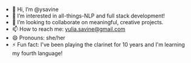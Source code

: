 - 👋 Hi, I’m @ysavine
- 👀 I’m interested in all-things-NLP and full stack development!
- 💞️ I’m looking to collaborate on meaningful, creative projects.
- 📫 How to reach me: yulia.savine@gmail.com
- 😄 Pronouns: she/her
- ⚡ Fun fact: I've been playing the clarinet for 10 years and I'm learning my fourth language!
